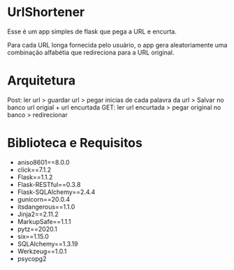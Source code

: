 # UrlShortener

Esse é um app simples de flask que pega a URL e encurta. 

Para cada URL longa fornecida pelo usuário, o app gera aleatoriamente uma combinação alfabétia que redireciona para a URL original.

# Arquitetura

Post: ler url > guardar url > pegar inicias de cada palavra da url > Salvar no banco url origial + url encurtada
GET: ler url encurtada > pegar original no banco > redirecionar

# Biblioteca e Requisitos
- aniso8601==8.0.0
- click==7.1.2
- Flask==1.1.2
- Flask-RESTful==0.3.8
- Flask-SQLAlchemy==2.4.4
- gunicorn==20.0.4
- itsdangerous==1.1.0
- Jinja2==2.11.2
- MarkupSafe==1.1.1
- pytz==2020.1
- six==1.15.0
- SQLAlchemy==1.3.19
- Werkzeug==1.0.1
- psycopg2
